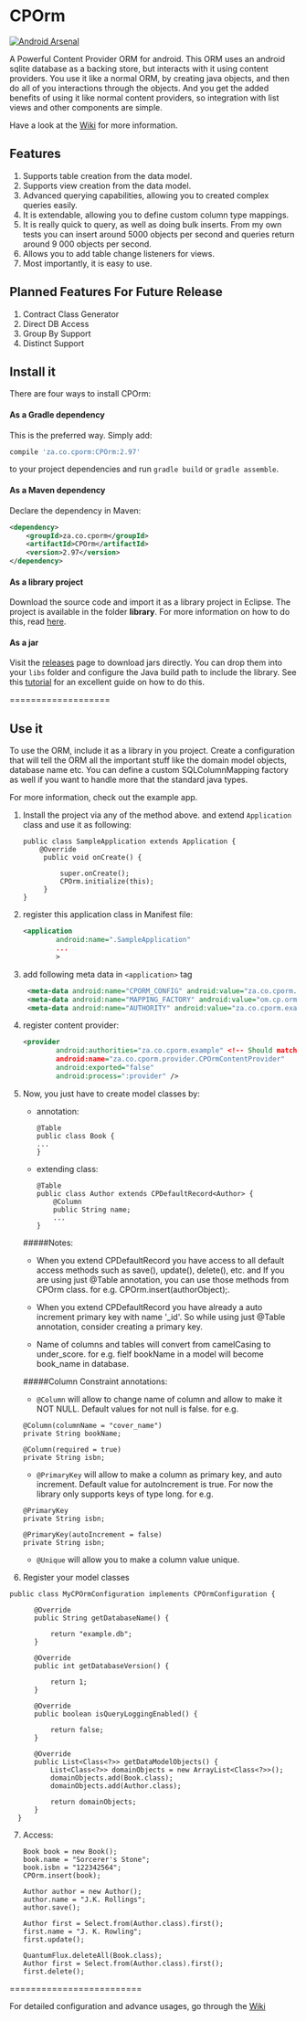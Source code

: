 # CPOrm

[![Android Arsenal](https://img.shields.io/badge/Android%20Arsenal-CPOrm-green.svg?style=flat)](https://android-arsenal.com/details/1/2676)

A Powerful Content Provider ORM for android.  This ORM uses an android sqlite database as a backing store, but interacts with it using  content providers.  You use it like a normal ORM, by creating java objects, and then do all of you interactions through the objects. And you get the added benefits of using it like normal content providers, so integration with list views and other components are simple.

Have a look at the [Wiki](https://github.com/Wackymax/CPOrm/wiki) for more information.

## Features
1. Supports table creation from the data model.
2. Supports view creation from the data model.
3. Advanced querying capabilities, allowing you to created complex queries easily.
4. It is extendable, allowing you to define custom column type mappings.
5. It is really quick to query, as well as doing bulk inserts. From my own tests you can insert around 5000 objects per second and queries return around 9 000 objects per second.
6. Allows you to add table change listeners for views.
7. Most importantly, it is easy to use.

## Planned Features For Future Release
1. Contract Class Generator
2. Direct DB Access
3. Group By Support
4. Distinct Support

## Install it

There are four ways to install CPOrm:

#### As a Gradle dependency

This is the preferred way. Simply add:

```groovy
compile 'za.co.cporm:CPOrm:2.97'
```

to your project dependencies and run `gradle build` or `gradle assemble`.

#### As a Maven dependency

Declare the dependency in Maven:

```xml
<dependency>
    <groupId>za.co.cporm</groupId>
    <artifactId>CPOrm</artifactId>
    <version>2.97</version>
</dependency>
```

#### As a library project

Download the source code and import it as a library project in Eclipse. The project is available in the folder **library**. For more information on how to do this, read [here](http://developer.android.com/tools/projects/index.html#LibraryProjects).

#### As a jar

Visit the [releases](https://github.com/Wackymax/CPOrm/releases) page to download jars directly. You can drop them into your `libs` folder and configure the Java build path to include the library. See this [tutorial](http://www.vogella.com/tutorials/AndroidLibraryProjects/article.html) for an excellent guide on how to do this.

===================

## Use it
To use the ORM, include it as a library in you project. Create a configuration that will tell the ORM all the important stuff like the domain model objects, database name etc. You can define a custom SQLColumnMapping factory as well if you want to handle more that the standard java types. 

For more information, check out the example app.

1. Install the project via any of the method above. and extend `Application` class and use it as following:
  
   ```
   public class SampleApplication extends Application {
       @Override
        public void onCreate() {
    
            super.onCreate();
            CPOrm.initialize(this);
        }
   }
   ```
   
2. register this application class in Manifest file:
   
   ```xml
   <application
           android:name=".SampleApplication"
           ...
           >
   ```
   
   
3. add following meta data in `<application>` tag
   
   ```xml
    <meta-data android:name="CPORM_CONFIG" android:value="za.co.cporm.example.model.MyCPOrmConfiguration" />
    <meta-data android:name="MAPPING_FACTORY" android:value="om.cp.orm.example.MyMappingFactory" /><!-- This is optional-->
    <meta-data android:name="AUTHORITY" android:value="za.co.cporm.example" /> <!-- Should match provider-->
   ```
   
   
4. register content provider:
    
    ```xml
    <provider
            android:authorities="za.co.cporm.example" <!-- Should match the Authority Meta Tag-->
            android:name="za.co.cporm.provider.CPOrmContentProvider"
            android:exported="false"
            android:process=":provider" />
    ```
    
5. Now, you just have to create model classes by:
    * annotation:
        
        ```
        @Table
        public class Book {
        ...
        }
        ```
    
    * extending class:
        
        ```
        @Table
        public class Author extends CPDefaultRecord<Author> {
            @Column
            public String name;
            ...
        }
        ```
        
    #####Notes:

    * When you extend CPDefaultRecord you have access to all default access methods such as save(), update(), delete(), etc. and If you are using just @Table annotation, you can use those methods from CPOrm class. for e.g. CPOrm.insert(authorObject);.
    
    * When you extend CPDefaultRecord you have already a auto increment primary key with name '_id'. So while using just @Table annotation, consider creating a primary key.
    
    * Name of columns and tables will convert from camelCasing to under_score. for e.g. fielf bookName in a model will become book_name in database.
    
    #####Column Constraint annotations:

    * `@Column` will allow to change name of column and allow to make it NOT NULL. Default values for not null is false. for e.g. 
    
    ```
    @Column(columnName = "cover_name")
    private String bookName;
    ``` 
    
    ```
    @Column(required = true)
    private String isbn;
    ```
    
    * `@PrimaryKey` will allow to make a column as primary key, and auto increment. Default value for autoIncrement is true.  For now the library only supports keys of type long. for e.g. 
    
    ```
    @PrimaryKey
    private String isbn;
    ```
    
    ```
    @PrimaryKey(autoIncrement = false)
    private String isbn;
    ```
    
    * `@Unique` will allow you to make a column value unique.

6. Register your model classes
  ```
  public class MyCPOrmConfiguration implements CPOrmConfiguration {

        @Override
        public String getDatabaseName() {
    
            return "example.db";
        }
    
        @Override
        public int getDatabaseVersion() {
    
            return 1;
        }
    
        @Override
        public boolean isQueryLoggingEnabled() {
    
            return false;
        }
    
        @Override
        public List<Class<?>> getDataModelObjects() {
            List<Class<?>> domainObjects = new ArrayList<Class<?>>();
            domainObjects.add(Book.class);
            domainObjects.add(Author.class);
    
            return domainObjects;
        }
    }
  ```
7. Access:
    
    ```
    Book book = new Book();
    book.name = "Sorcerer's Stone";
    book.isbn = "122342564";
    CPOrm.insert(book);
    ```
    
    ```
    Author author = new Author();
    author.name = "J.K. Rollings";
    author.save();
    ```
    
    ```
    Author first = Select.from(Author.class).first();
    first.name = "J. K. Rowling";
    first.update();
    ```
    
    ```
    QuantumFlux.deleteAll(Book.class);
    Author first = Select.from(Author.class).first();
    first.delete();
    ```

=========================

For detailed configuration and advance usages, go through the [Wiki](https://github.com/Wackymax/CPOrm/wiki)
